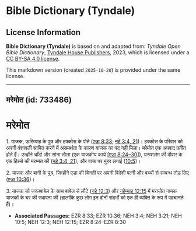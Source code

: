 # Bible Dictionary (Tyndale)

## License Information

**Bible Dictionary (Tyndale)** is based on and adapted from: _Tyndale Open Bible Dictionary_, [Tyndale House Publishers](https://tyndaleopenresources.com/), 2023, which is licensed under a [CC BY-SA 4.0 license](https://creativecommons.org/licenses/by-sa/4.0/legalcode.en).

This markdown version (created `2025-10-20`) is provided under the same license.



--------------------------------

## मरेमोत (id: 733486)

मरेमोत
======

1\. याजक, ऊरिय्याह के पुत्र और हक्कोस के पोते ([एज्रा 8:33](https://ref.ly/Ezra8:33); [नहे 3:4, 21](https://ref.ly/Neh3:4,Neh3:21))। हक्कोस के परिवार को अपनी वंशावली साबित करने में असमर्थता के कारण याजक का पद नहीं मिला। मरेमोत एक अपवाद प्रतीत होते हैं। उन्होंने चाँदी और सोना तौला (एक याजकीय कार्य \[[एज्रा 8:24–30](https://ref.ly/Ezra8:24-Ezra8:30)]), यरूशलेम की दीवार के एक हिस्से की मरम्मत की ([नहे 3:4, 21](https://ref.ly/Neh3:4,Neh3:21)), और वाचा पर मुहर लगाई ([10:5](https://ref.ly/Neh10:5))।

2\. याजक और बानी के पुत्र, जिन्होंने एज्रा की विनती पर अपनी विदेशी पत्नी और बच्चों से सम्बन्ध तोड़ लिए ([एज्रा 10:36](https://ref.ly/Ezra10:36))।

3\. याजक जो जरूब्बाबेल के साथ बाबेल से लौटे ([नहे 12:3](https://ref.ly/Neh12:3)) और [नहेम्याह 12:15](https://ref.ly/Neh12:15) में मरायोत नामक याजकों के घर की स्थापना की (हालांकि कुछ लोग इन दोनों संदर्भों को एक ही व्यक्ति के रूप में पहचानते हैं)।

* **Associated Passages:** EZR 8:33; EZR 10:36; NEH 3:4; NEH 3:21; NEH 10:5; NEH 12:3; NEH 12:15; EZR 8:24–EZR 8:30

